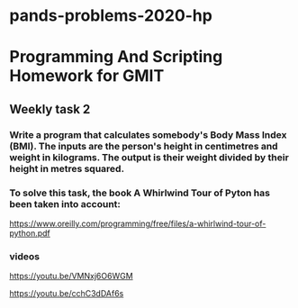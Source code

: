 # pands-problems-2020-hp
# Programming And Scripting Homework for GMIT
## Weekly task 2
### Write a program that calculates somebody's Body Mass Index (BMI). The inputs are the person's height in centimetres and weight in kilograms. The output is their weight divided by their height in metres squared.
### To solve this task, the book A Whirlwind Tour of Pyton has been taken into account:

https://www.oreilly.com/programming/free/files/a-whirlwind-tour-of-python.pdf

### videos

https://youtu.be/VMNxj6O6WGM

https://youtu.be/cchC3dDAf6s
